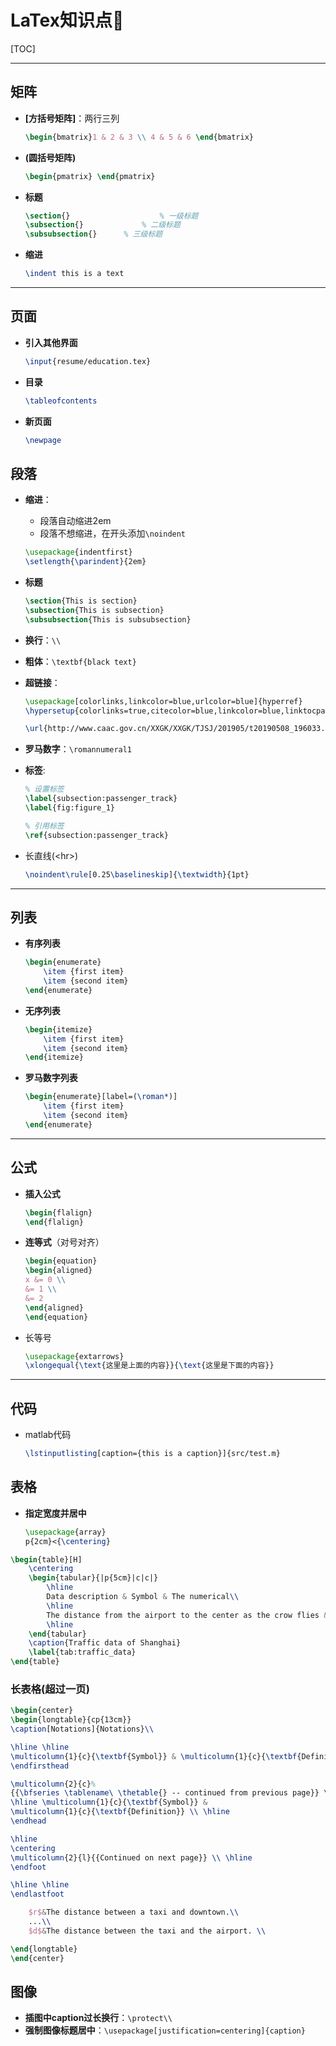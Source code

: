 # LaTex知识点🧀️

[TOC]

------

## 矩阵

- **[方括号矩阵]**：两行三列

  ```latex
  \begin{bmatrix}1 & 2 & 3 \\ 4 & 5 & 6 \end{bmatrix}
  ```

- **(圆括号矩阵)**

  ```latex
  \begin{pmatrix} \end{pmatrix}
  ```
  
- **标题**

  ```latex
  \section{}					% 一级标题
  \subsection{}				% 二级标题
  \subsubsection{}		% 三级标题
  ```

- **缩进**

  ```latex
  \indent this is a text
  ```

  

------

## 页面

- **引入其他界面**

  ```latex
  \input{resume/education.tex}
  ```
  
- **目录**

  ```latex
  \tableofcontents
  ```

- **新页面**

  ```latex
  \newpage
  ```



## 段落

- **缩进**：

  - 段落自动缩进2em
  - 段落不想缩进，在开头添加`\noindent`

  ```latex
  \usepackage{indentfirst} 
  \setlength{\parindent}{2em}
  ```

- **标题**

  ```latex
  \section{This is section}
  \subsection{This is subsection}
  \subsubsection{This is subsubsection}
  ```

- **换行**：`\\`

- **粗体**：`\textbf{black text}`

- **超链接**：

  ```latex
  \usepackage[colorlinks,linkcolor=blue,urlcolor=blue]{hyperref}
  \hypersetup{colorlinks=true,citecolor=blue,linkcolor=blue,linktocpage=true}
  
  \url{http://www.caac.gov.cn/XXGK/XXGK/TJSJ/201905/t20190508_196033.html}
  ```

- **罗马数字**：`\romannumeral1`

- **标签**:

  ```latex
  % 设置标签
  \label{subsection:passenger_track}
  \label{fig:figure_1}
  
  % 引用标签
  \ref{subsection:passenger_track}
  ```

- 长直线(\<hr\>)

  ```latex
  \noindent\rule[0.25\baselineskip]{\textwidth}{1pt}
  ```

  

------

## 列表

- **有序列表**

  ```latex
  \begin{enumerate}
      \item {first item}
      \item {second item}
  \end{enumerate}
  ```

- **无序列表**

  ```latex
  \begin{itemize}
      \item {first item}
      \item {second item}
  \end{itemize}
  ```

- **罗马数字列表**

  ```latex
  \begin{enumerate}[label=(\roman*)]
      \item {first item}
      \item {second item}
  \end{enumerate}
  ```

  

------

## 公式

- **插入公式**

  ```latex
  \begin{flalign}
  \end{flalign}
  ```
  
- **连等式**（对号对齐）

  ```latex
  \begin{equation}
  \begin{aligned}
  x &= 0 \\
  &= 1 \\
  &= 2
  \end{aligned}
  \end{equation}
  ```

- 长等号

  ```latex
  \usepackage{extarrows}
  \xlongequal{\text{这里是上面的内容}}{\text{这里是下面的内容}}
  ```

  

------

## 代码

- matlab代码

  ```latex
  \lstinputlisting[caption={this is a caption}]{src/test.m}
  ```

  



## 表格

- **指定宽度并居中**

  ```latex
  \usepackage{array}
  p{2cm}<{\centering}
  ```

  

```latex
\begin{table}[H]
    \centering
    \begin{tabular}{|p{5cm}|c|c|}
        \hline
        Data description & Symbol & The numerical\\
        \hline
        The distance from the airport to the center as the crow flies & $r$ &50\\
        \hline
    \end{tabular}
    \caption{Traffic data of Shanghai}
    \label{tab:traffic_data}
\end{table}
```

### 长表格(超过一页)

```latex
\begin{center}
\begin{longtable}{cp{13cm}} 
\caption[Notations]{Notations}\\

\hline \hline
\multicolumn{1}{c}{\textbf{Symbol}} & \multicolumn{1}{c}{\textbf{Definition}}\\ \hline 
\endfirsthead

\multicolumn{2}{c}%
{{\bfseries \tablename\ \thetable{} -- continued from previous page}} \\
\hline \multicolumn{1}{c}{\textbf{Symbol}} &
\multicolumn{1}{c}{\textbf{Definition}} \\ \hline 
\endhead

\hline 
\centering
\multicolumn{2}{l}{{Continued on next page}} \\ \hline
\endfoot

\hline \hline
\endlastfoot

	$r$&The distance between a taxi and downtown.\\
	...\\
	$d$&The distance between the taxi and the airport. \\

\end{longtable}
\end{center}
```



## 图像

- **插图中caption过长换行**：`\protect\\`
- **强制图像标题居中**：`\usepackage[justification=centering]{caption}`